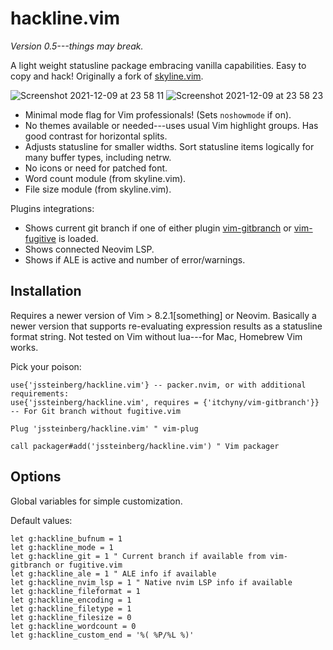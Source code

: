 # hackline.vim

*Version 0.5---things may break.*

A light weight statusline package embracing vanilla capabilities. Easy to copy and hack! Originally a fork of [skyline.vim](https://github.com/ourigen/skyline.vim).

![Screenshot 2021-12-09 at 23 58 11](https://user-images.githubusercontent.com/729055/145489837-73adf221-74bf-4830-ab57-0860ea545799.jpg)
![Screenshot 2021-12-09 at 23 58 23](https://user-images.githubusercontent.com/729055/145489886-39d6f9a3-43ff-4be0-9ea6-979da34dfb40.jpg)

* Minimal mode flag for Vim professionals! (Sets `noshowmode` if on).
* No themes available or needed---uses usual Vim highlight groups. Has good contrast for horizontal splits.
* Adjusts statusline for smaller widths. Sort statusline items logically for many buffer types, including netrw.
* No icons or need for patched font.
* Word count module (from skyline.vim).
* File size module (from skyline.vim).

Plugins integrations:

* Shows current git branch if one of either plugin [vim-gitbranch](https://github.com/itchyny/vim-gitbranch) or [vim-fugitive](https://github.com/tpope/vim-fugitive) is loaded.
* Shows connected Neovim LSP.
* Shows if ALE is active and number of error/warnings.

## Installation

Requires a newer version of Vim > 8.2.1[something] or Neovim. Basically a newer version that supports re-evaluating expression results as a statusline format string. Not tested on Vim without lua---for Mac, Homebrew Vim works.

Pick your poison:

```
use{'jssteinberg/hackline.vim'} -- packer.nvim, or with additional requirements:
use{'jssteinberg/hackline.vim', requires = {'itchyny/vim-gitbranch'}} -- For Git branch without fugitive.vim

Plug 'jssteinberg/hackline.vim' " vim-plug

call packager#add('jssteinberg/hackline.vim') " Vim packager
```

## Options

Global variables for simple customization.

Default values:

```vim
let g:hackline_bufnum = 1
let g:hackline_mode = 1
let g:hackline_git = 1 " Current branch if available from vim-gitbranch or fugitive.vim
let g:hackline_ale = 1 " ALE info if available
let g:hackline_nvim_lsp = 1 " Native nvim LSP info if available
let g:hackline_fileformat = 1
let g:hackline_encoding = 1
let g:hackline_filetype = 1
let g:hackline_filesize = 0
let g:hackline_wordcount = 0
let g:hackline_custom_end = '%( %P/%L %)'
```
